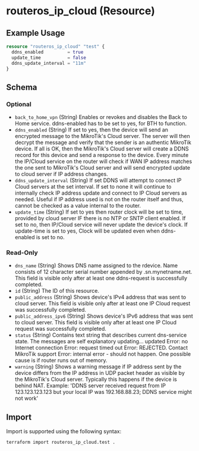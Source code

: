 # routeros_ip_cloud (Resource)


## Example Usage
```terraform
resource "routeros_ip_cloud" "test" {
  ddns_enabled         = true
  update_time          = false
  ddns_update_interval = "11m"
}
```

<!-- schema generated by tfplugindocs -->
## Schema

### Optional

- `back_to_home_vpn` (String) Enables or revokes and disables the Back to Home service. ddns-enabled has to be set to yes, for BTH to function.
- `ddns_enabled` (String) If set to yes, then the device will send an encrypted message to the MikroTik's Cloud server. The server will then decrypt the message and verify that the sender is an authentic MikroTik device. If all is OK, then the MikroTik's Cloud server will create a DDNS record for this device and send a response to the device. Every minute the IP/Cloud service on the router will check if WAN IP address matches the one sent to MikroTik's Cloud server and will send encrypted update to cloud server if IP address changes.
- `ddns_update_interval` (String) If set DDNS will attempt to connect IP Cloud servers at the set interval. If set to none it will continue to internally check IP address update and connect to IP Cloud servers as needed. Useful if IP address used is not on the router itself and thus, cannot be checked as a value internal to the router.
- `update_time` (String) If set to yes then router clock will be set to time, provided by cloud server IF there is no NTP or SNTP client enabled. If set to no, then IP/Cloud service will never update the device's clock. If update-time is set to yes, Clock will be updated even when ddns-enabled is set to no.

### Read-Only

- `dns_name` (String) Shows DNS name assigned to the rdevice. Name consists of 12 character serial number appended by .sn.mynetname.net. This field is visible only after at least one ddns-request is successfully completed.
- `id` (String) The ID of this resource.
- `public_address` (String) Shows device's IPv4 address that was sent to cloud server. This field is visible only after at least one IP Cloud request was successfully completed.
- `public_address_ipv6` (String) Shows device's IPv6 address that was sent to cloud server. This field is visible only after at least one IP Cloud request was successfully completed.
- `status` (String) Contains text string that describes current dns-service state. The messages are self explanatory  updating... updated Error: no Internet connection Error: request timed out Error: REJECTED. Contact MikroTik support Error: internal error - should not happen. One possible cause is if router runs out of memory.
- `warning` (String) Shows a warning message if IP address sent by the device differs from the IP address in UDP packet header as visible by the MikroTik's Cloud server. Typically this happens if the device is behind NAT. Example: 'DDNS server received request from IP 123.123.123.123 but your local IP was 192.168.88.23; DDNS service might not work'

## Import
Import is supported using the following syntax:
```shell
terraform import routeros_ip_cloud.test .
```
